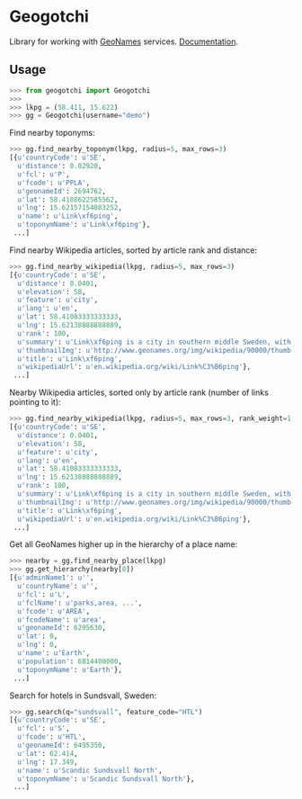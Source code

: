 # Geogotchi

Library for working with [GeoNames][geonames] services. [Documentation][docs].

## Usage

```python
>>> from geogotchi import Geogotchi
>>> 
>>> lkpg = (58.411, 15.622)
>>> gg = Geogotchi(username="demo")
```

Find nearby toponyms:

```python
>>> gg.find_nearby_toponym(lkpg, radius=5, max_rows=3)
[{u'countryCode': u'SE',
  u'distance': 0.02928,
  u'fcl': u'P',
  u'fcode': u'PPLA',
  u'geonameId': 2694762,
  u'lat': 58.4108622585562,
  u'lng': 15.62157154083252,
  u'name': u'Link\xf6ping',
  u'toponymName': u'Link\xf6ping'},
 ...]
```

Find nearby Wikipedia articles, sorted by article rank and distance:

```python
>>> gg.find_nearby_wikipedia(lkpg, radius=5, max_rows=3)
[{u'countryCode': u'SE',
  u'distance': 0.0401,
  u'elevation': 58,
  u'feature': u'city',
  u'lang': u'en',
  u'lat': 58.41083333333333,
  u'lng': 15.62138888888889,
  u'rank': 100,
  u'summary': u'Link\xf6ping is a city in southern middle Sweden, with 104 232 inhabitants in 2010. It is the seat of Link\xf6ping Municipality with 146 736 inhabitants (2011) and the capital of \xd6sterg\xf6tland County. Link\xf6ping is also the episcopal see of the Diocese of Link\xf6ping (Church of Sweden) and is well known for (...)',
  u'thumbnailImg': u'http://www.geonames.org/img/wikipedia/90000/thumb-89377-100.jpg',
  u'title': u'Link\xf6ping',
  u'wikipediaUrl': u'en.wikipedia.org/wiki/Link%C3%B6ping'},
 ...]
```

Nearby Wikipedia articles, sorted only by article rank (number of links pointing
to it):

```python
>>> gg.find_nearby_wikipedia(lkpg, radius=5, max_rows=3, rank_weight=1, distance_weight=0)
[{u'countryCode': u'SE',
  u'distance': 0.0401,
  u'elevation': 58,
  u'feature': u'city',
  u'lang': u'en',
  u'lat': 58.41083333333333,
  u'lng': 15.62138888888889,
  u'rank': 100,
  u'summary': u'Link\xf6ping is a city in southern middle Sweden, with 104 232 inhabitants in 2010. It is the seat of Link\xf6ping Municipality with 146 736 inhabitants (2011) and the capital of \xd6sterg\xf6tland County. Link\xf6ping is also the episcopal see of the Diocese of Link\xf6ping (Church of Sweden) and is well known for (...)',
  u'thumbnailImg': u'http://www.geonames.org/img/wikipedia/90000/thumb-89377-100.jpg',
  u'title': u'Link\xf6ping',
  u'wikipediaUrl': u'en.wikipedia.org/wiki/Link%C3%B6ping'},
 ...]
```

Get all GeoNames higher up in the hierarchy of a place name:

```python
>>> nearby = gg.find_nearby_place(lkpg)
>>> gg.get_hierarchy(nearby[0])
[{u'adminName1': u'',
  u'countryName': u'',
  u'fcl': u'L',
  u'fclName': u'parks,area, ...',
  u'fcode': u'AREA',
  u'fcodeName': u'area',
  u'geonameId': 6295630,
  u'lat': 0,
  u'lng': 0,
  u'name': u'Earth',
  u'population': 6814400000,
  u'toponymName': u'Earth'},
 ...]
```

Search for hotels in Sundsvall, Sweden:

```python
>>> gg.search(q="sundsvall", feature_code="HTL")
[{u'countryCode': u'SE',
  u'fcl': u'S',
  u'fcode': u'HTL',
  u'geonameId': 6495350,
  u'lat': 62.414,
  u'lng': 17.349,
  u'name': u'Scandic Sundsvall North',
  u'toponymName': u'Scandic Sundsvall North'},
 ...]
```

[geonames]: http://www.geonames.org/
[docs]: http://geogotchi.readthedocs.org/
